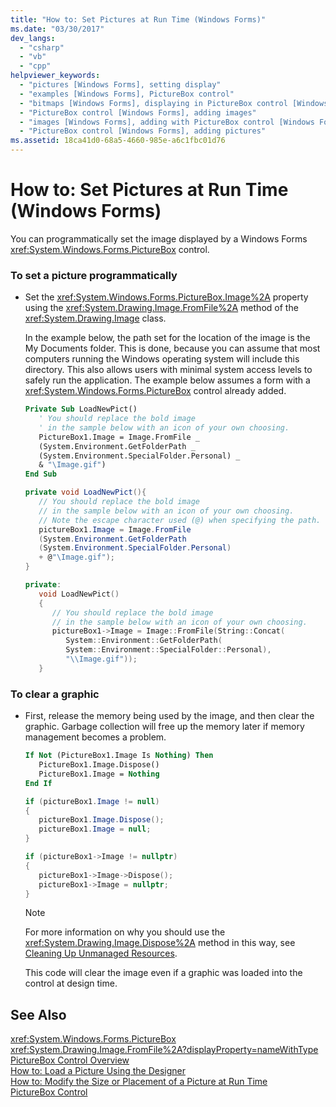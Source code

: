 ```yaml
---
title: "How to: Set Pictures at Run Time (Windows Forms)"
ms.date: "03/30/2017"
dev_langs: 
  - "csharp"
  - "vb"
  - "cpp"
helpviewer_keywords: 
  - "pictures [Windows Forms], setting display"
  - "examples [Windows Forms], PictureBox control"
  - "bitmaps [Windows Forms], displaying in PictureBox control [Windows Forms]"
  - "PictureBox control [Windows Forms], adding images"
  - "images [Windows Forms], adding with PictureBox control [Windows Forms]"
  - "PictureBox control [Windows Forms], adding pictures"
ms.assetid: 18ca41d0-68a5-4660-985e-a6c1fbc01d76
---
```

# How to: Set Pictures at Run Time (Windows Forms)
You can programmatically set the image displayed by a Windows Forms <xref:System.Windows.Forms.PictureBox> control.  
  
### To set a picture programmatically  
  
- Set the <xref:System.Windows.Forms.PictureBox.Image%2A> property using the <xref:System.Drawing.Image.FromFile%2A> method of the <xref:System.Drawing.Image> class.  
  
   In the example below, the path set for the location of the image is the My Documents folder. This is done, because you can assume that most computers running the Windows operating system will include this directory. This also allows users with minimal system access levels to safely run the application. The example below assumes a form with a <xref:System.Windows.Forms.PictureBox> control already added.  
  
  ```vb  
  Private Sub LoadNewPict()  
     ' You should replace the bold image   
     ' in the sample below with an icon of your own choosing.  
     PictureBox1.Image = Image.FromFile _  
     (System.Environment.GetFolderPath _  
     (System.Environment.SpecialFolder.Personal) _  
     & "\Image.gif")  
  End Sub  
  ```  
  
  ```csharp  
  private void LoadNewPict(){  
     // You should replace the bold image   
     // in the sample below with an icon of your own choosing.  
     // Note the escape character used (@) when specifying the path.  
     pictureBox1.Image = Image.FromFile  
     (System.Environment.GetFolderPath  
     (System.Environment.SpecialFolder.Personal)  
     + @"\Image.gif");  
  }  
  ```  
  
  ```cpp  
  private:  
     void LoadNewPict()  
     {  
        // You should replace the bold image   
        // in the sample below with an icon of your own choosing.  
        pictureBox1->Image = Image::FromFile(String::Concat(  
           System::Environment::GetFolderPath(  
           System::Environment::SpecialFolder::Personal),  
           "\\Image.gif"));  
     }  
  ```  
  
### To clear a graphic  
  
- First, release the memory being used by the image, and then clear the graphic. Garbage collection will free up the memory later if memory management becomes a problem.  
  
  ```vb  
  If Not (PictureBox1.Image Is Nothing) Then  
     PictureBox1.Image.Dispose()  
     PictureBox1.Image = Nothing  
  End If  
  ```  
  
  ```csharp  
  if (pictureBox1.Image != null)   
  {  
     pictureBox1.Image.Dispose();  
     pictureBox1.Image = null;  
  }  
  ```  
  
  ```cpp  
  if (pictureBox1->Image != nullptr)  
  {  
     pictureBox1->Image->Dispose();  
     pictureBox1->Image = nullptr;  
  }  
  ```  
  
  > [!NOTE]
  >  For more information on why you should use the <xref:System.Drawing.Image.Dispose%2A> method in this way, see [Cleaning Up Unmanaged Resources](../../../../docs/standard/garbage-collection/unmanaged.md).  
  
   This code will clear the image even if a graphic was loaded into the control at design time.  
  
## See Also  
 <xref:System.Windows.Forms.PictureBox>  
 <xref:System.Drawing.Image.FromFile%2A?displayProperty=nameWithType>  
 [PictureBox Control Overview](../../../../docs/framework/winforms/controls/picturebox-control-overview-windows-forms.md)  
 [How to: Load a Picture Using the Designer](../../../../docs/framework/winforms/controls/how-to-load-a-picture-using-the-designer-windows-forms.md)  
 [How to: Modify the Size or Placement of a Picture at Run Time](../../../../docs/framework/winforms/controls/how-to-modify-the-size-or-placement-of-a-picture-at-run-time-windows-forms.md)  
 [PictureBox Control](../../../../docs/framework/winforms/controls/picturebox-control-windows-forms.md)
